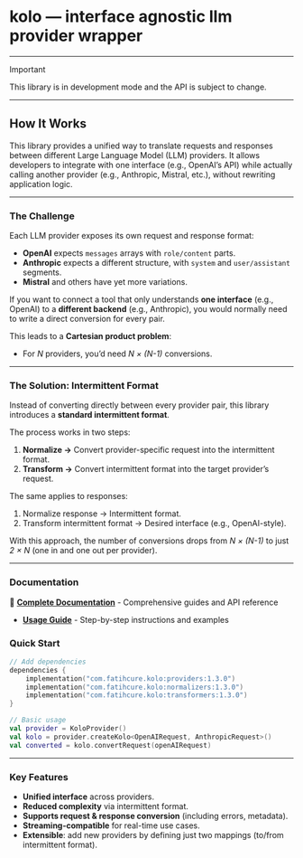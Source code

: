 # kolo — interface agnostic llm provider wrapper

---

> [!IMPORTANT]  
> This library is in development mode and the API is subject to change.

---

## How It Works

This library provides a unified way to translate requests and responses between different Large Language Model (LLM) providers. It allows developers to integrate with one interface (e.g., OpenAI’s API) while actually calling another provider (e.g., Anthropic, Mistral, etc.), without rewriting application logic.

---

### The Challenge

Each LLM provider exposes its own request and response format:

- **OpenAI** expects `messages` arrays with `role/content` parts.
- **Anthropic** expects a different structure, with `system` and `user/assistant` segments.
- **Mistral** and others have yet more variations.

If you want to connect a tool that only understands **one interface** (e.g., OpenAI) to a **different backend** (e.g., Anthropic), you would normally need to write a direct conversion for every pair.

This leads to a **Cartesian product problem**:

- For _N_ providers, you’d need _N × (N-1)_ conversions.

---

### The Solution: Intermittent Format

Instead of converting directly between every provider pair, this library introduces a **standard intermittent format**.

The process works in two steps:

1. **Normalize →** Convert provider-specific request into the intermittent format.
2. **Transform →** Convert intermittent format into the target provider’s request.

The same applies to responses:

1. Normalize response → Intermittent format.
2. Transform intermittent format → Desired interface (e.g., OpenAI-style).

With this approach, the number of conversions drops from _N × (N-1)_ to just _2 × N_ (one in and one out per provider).

---

### Documentation

📖 **[Complete Documentation](docs/README.md)** - Comprehensive guides and API reference

- **[Usage Guide](docs/usage-guide.md)** - Step-by-step instructions and examples

### Quick Start

```kotlin
// Add dependencies
dependencies {
    implementation("com.fatihcure.kolo:providers:1.3.0")
    implementation("com.fatihcure.kolo:normalizers:1.3.0")
    implementation("com.fatihcure.kolo:transformers:1.3.0")
}

// Basic usage
val provider = KoloProvider()
val kolo = provider.createKolo<OpenAIRequest, AnthropicRequest>()
val converted = kolo.convertRequest(openAIRequest)
```

---

### Key Features

- **Unified interface** across providers.
- **Reduced complexity** via intermittent format.
- **Supports request & response conversion** (including errors, metadata).
- **Streaming-compatible** for real-time use cases.
- **Extensible**: add new providers by defining just two mappings (to/from intermittent format).
